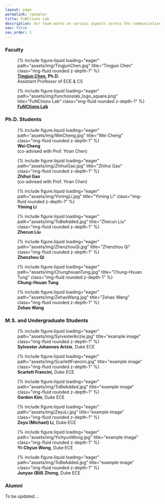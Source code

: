 ```yaml
---
layout: page
permalink: /people/
title: FuNCtions Lab
description: Our team works on various aspects across the communication, computation, and cooperation in future networks and systems
nav: false
nav_order: 1
---
```


### **Faculty**

<div class="row">
    <div class="col-sm mt-5 mt-md-0">
        <figure class="text-center">
            {% include figure.liquid loading="eager" path="assets/img/TingjunChen.jpg" title="Tingjun Chen" class="img-fluid rounded z-depth-1" %}
            <figcaption><strong><a href="https://functions-lab.github.io/">Tingjun Chen</a>, Ph.D.</strong><br>Assistant Professor of ECE &amp; CS</figcaption>
        </figure>
    </div>
    <div class="col-sm mt-5 mt-md-0">
        <figure class="text-center">
            {% include figure.liquid loading="eager" path="assets/img/functionslab_logo_square.png" title="FuNCtions Lab" class="img-fluid rounded z-depth-1" %}
            <figcaption><strong><a href="https://functions-lab.github.io/">FuNCtions Lab</a></strong></figcaption>
        </figure>
    </div>
    <div class="col-sm mt-5 mt-md-0">
    </div>
    <div class="col-sm mt-5 mt-md-0">
    </div>
    <div class="col-sm mt-5 mt-md-0">
    </div>
</div>

### **Ph.D. Students**

<div class="row">
    <div class="col-sm mt-5 mt-md-0">
        <figure class="text-center">
            {% include figure.liquid loading="eager" path="assets/img/WeiCheng.jpg" title="Wei Cheng" class="img-fluid rounded z-depth-1" %}
            <figcaption><strong>Wei Cheng</strong><br>(co-advised with Prof. Yiran Chen)</figcaption>
        </figure>
    </div>
    <div class="col-sm mt-5 mt-md-0">
        <figure class="text-center">
            {% include figure.liquid loading="eager" path="assets/img/ZhihuiGao.jpg" title="Zhihui Gao" class="img-fluid rounded z-depth-1" %}
            <figcaption><strong>Zhihui Gao</strong><br>(co-advised with Prof. Yiran Chen)</figcaption>
        </figure>
    </div>
    <div class="col-sm mt-4 mt-md-0">
        <figure class="text-center">
            {% include figure.liquid loading="eager" path="assets/img/YimingLi.jpg" title="Yiming Li" class="img-fluid rounded z-depth-1" %}
            <figcaption><strong>Yiming Li</strong></figcaption>
        </figure>
    </div>
    <div class="col-sm mt-4 mt-md-0">
        <figure class="text-center">
            {% include figure.liquid loading="eager" path="assets/img/ToBeAdded.jpg" title="Zhecun Liu" class="img-fluid rounded z-depth-1" %}
            <figcaption><strong>Zhecun Liu</strong></figcaption>
        </figure>
    </div>
    <div class="col-sm mt-5 mt-md-0">
        <figure class="text-center">
            {% include figure.liquid loading="eager" path="assets/img/ZhenzhouQi.jpg" title="Zhenzhou Qi" class="img-fluid rounded z-depth-1" %}
            <figcaption><strong>Zhenzhou Qi</strong></figcaption>
        </figure>
    </div>
</div>

<div class="row">
    <div class="col-sm mt-5 mt-md-0">
        <figure class="text-center">
            {% include figure.liquid loading="eager" path="assets/img/ChunghsuanTung.jpg" title="Chung-Hsuan Tung" class="img-fluid rounded z-depth-1" %}
            <figcaption><strong>Chung-Hsuan Tung</strong></figcaption>
        </figure>
    </div>
    <div class="col-sm mt-5 mt-md-0">
        <figure class="text-center">
            {% include figure.liquid loading="eager" path="assets/img/ZehaoWang.jpg" title="Zehao Wang" class="img-fluid rounded z-depth-1" %}
            <figcaption><strong>Zehao Wang</strong></figcaption>
        </figure>
    </div>
    <div class="col-sm mt-5 mt-md-0">
    </div>
    <div class="col-sm mt-5 mt-md-0">
    </div>
    <div class="col-sm mt-5 mt-md-0">
    </div>
</div>

### **M.S. and Undergraduate Students**

<div class="row">
    <div class="col-sm mt-5 mt-md-0">
        <figure class="text-center">
            {% include figure.liquid loading="eager" path="assets/img/SylvesterArizie.jpg" title="example image" class="img-fluid rounded z-depth-1" %}
            <figcaption><strong>Sylvester Johannes Arizie</strong>, Duke ECE</figcaption>
        </figure>
    </div>
    <div class="col-sm mt-5 mt-md-0">
        <figure class="text-center">
            {% include figure.liquid loading="eager" path="assets/img/ScarlettFrancini.jpg" title="example image" class="img-fluid rounded z-depth-1" %}
            <figcaption><strong>Scarlett Francini</strong>, Duke ECE</figcaption>
        </figure>
    </div>
    <div class="col-sm mt-5 mt-md-0">
        <figure class="text-center">
            {% include figure.liquid loading="eager" path="assets/img/ToBeAdded.jpg" title="example image" class="img-fluid rounded z-depth-1" %}
            <figcaption><strong>Gordon Kim</strong>, Duke ECE</figcaption>
        </figure>
    </div>
    <div class="col-sm mt-5 mt-md-0">
        <figure class="text-center">
            {% include figure.liquid loading="eager" path="assets/img/ZeyuLi.jpg" title="example image" class="img-fluid rounded z-depth-1" %}
            <figcaption><strong>Zeyu (Michael) Li</strong>, Duke ECE</figcaption>
        </figure>
    </div>
    <div class="col-sm mt-5 mt-md-0">
        <figure class="text-center">
            {% include figure.liquid loading="eager" path="assets/img/YichyunWong.jpg" title="example image" class="img-fluid rounded z-depth-1" %}
            <figcaption><strong>Yi-Chyun Wong</strong>, Duke ECE</figcaption>
        </figure>
    </div>
</div>

<div class="row">
    <div class="col-sm mt-5 mt-md-0">
        <figure class="text-center">
            {% include figure.liquid loading="eager" path="assets/img/ToBeAdded.jpg" title="example image" class="img-fluid rounded z-depth-1" %}
            <figcaption><strong>Junyao (Bill) Zheng</strong>, Duke ECE</figcaption>
        </figure>
    </div>
    <div class="col-sm mt-5 mt-md-0">
    </div>
    <div class="col-sm mt-5 mt-md-0">
    </div>
    <div class="col-sm mt-5 mt-md-0">
    </div>
    <div class="col-sm mt-5 mt-md-0">
    </div>
</div>

### **Alumni**

To be updated...